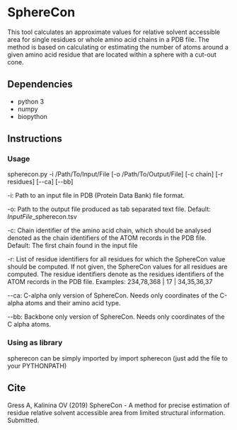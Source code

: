 # SphereCon
This tool calculates an approximate values for relative solvent accessible area for single residues or whole amino acid chains in a PDB file. The method is based on calculating or estimating the number of atoms around a given amino acid residue that are located within a sphere with a cut-out cone. 
## Dependencies
* python 3
* numpy
* biopython
## Instructions
### Usage
spherecon.py -i /Path/To/Input/File [-o /Path/To/Output/File] [-c chain] [-r residues] [--ca] [--bb]

-i:     Path to an input file in PDB (Protein Data Bank) file format.

-o:     Path to the output file produced as tab separated text file.
        Default: *InputFile*_spherecon.tsv

-c:     Chain identifier of the amino acid chain, which should be analysed denoted as the chain identifiers of the ATOM records in the PDB file.
        Default: The first chain found in the input file

-r:     List of residue identifiers for all residues for which the SphereCon value should be computed. If not given, the SphereCon values for all residues are computed.
        The residue identifiers denote as the residues identifiers of the ATOM records in the PDB file.
        Examples: 234,78,368 | 17 | 34,35,36,37

--ca:   C-alpha only version of SphereCon. Needs only coordinates of the C-alpha atoms and their amino acid type.

--bb:   Backbone only version of SphereCon. Needs only coordinates of the C alpha atoms.
### Using as library
spherecon can be simply imported by
import spherecon
(just add the file to your PYTHONPATH)
## Cite
Gress A, Kalinina OV (2019) SphereCon - A method for precise estimation of residue relative solvent accessible area from limited structural information. Submitted.
